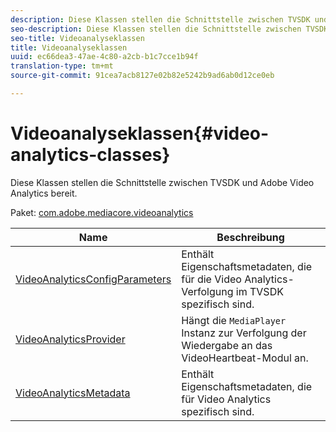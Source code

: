 ```yaml
---
description: Diese Klassen stellen die Schnittstelle zwischen TVSDK und Adobe Video Analytics bereit.
seo-description: Diese Klassen stellen die Schnittstelle zwischen TVSDK und Adobe Video Analytics bereit.
seo-title: Videoanalyseklassen
title: Videoanalyseklassen
uuid: ec66dea3-47ae-4c80-a2cb-b1c7cce1b94f
translation-type: tm+mt
source-git-commit: 91cea7acb8127e02b82e5242b9ad6ab0d12ce0eb

---
```



# Videoanalyseklassen{#video-analytics-classes}

Diese Klassen stellen die Schnittstelle zwischen TVSDK und Adobe Video Analytics bereit.

Paket: [com.adobe.mediacore.videoanalytics](https://help.adobe.com/en_US/primetime/api/psdk/asdoc-dhls_1.4/com/adobe/mediacore/videoanalytics/package-detail.html)

| Name | Beschreibung |
|---|---|
| [VideoAnalyticsConfigParameters](https://help.adobe.com/en_US/primetime/api/psdk/asdoc-dhls_1.4/com/adobe/mediacore/videoanalytics/VideoAnalyticsConfigParameters.html) | Enthält Eigenschaftsmetadaten, die für die Video Analytics-Verfolgung im TVSDK spezifisch sind. |
| [VideoAnalyticsProvider](https://help.adobe.com/en_US/primetime/api/psdk/asdoc-dhls_1.4/com/adobe/mediacore/videoanalytics/VideoAnalyticsProvider.html) | Hängt die `MediaPlayer` Instanz zur Verfolgung der Wiedergabe an das VideoHeartbeat-Modul an. |
| [VideoAnalyticsMetadata](https://help.adobe.com/en_US/primetime/api/psdk/asdoc-dhls_1.4/com/adobe/mediacore/videoanalytics/VideoAnalyticsMetadata.html) | Enthält Eigenschaftsmetadaten, die für Video Analytics spezifisch sind. |